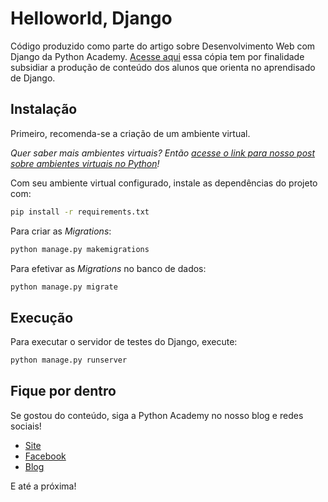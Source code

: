 # Helloworld, Django

Código produzido como parte do artigo sobre Desenvolvimento Web com Django da Python Academy. 
[Acesse aqui](https://pythonacademy.com.br/blog/desenvolvimento-web-com-python-e-django-introducao) 
essa cópia tem por finalidade subsidiar a produção de conteúdo dos alunos que orienta no aprendisado de Django.

## Instalação

Primeiro, recomenda-se a criação de um ambiente virtual. 

_Quer saber mais ambientes virtuais? Então [acesse o link para nosso post 
sobre ambientes virtuais no Python](https://pythonacademy.com.br/blog/python-e-virtualenv-como-programar-em-ambientes-virtuais)!_

Com seu ambiente virtual configurado, instale as dependências do projeto com:

```bash
pip install -r requirements.txt
```

Para criar as _Migrations_:

```bash
python manage.py makemigrations
```

Para efetivar as _Migrations_ no banco de dados:

```bash
python manage.py migrate
```

## Execução

Para executar o servidor de testes do Django, execute:

```bash
python manage.py runserver
```

## Fique por dentro

Se gostou do conteúdo, siga a Python Academy no nosso blog e redes sociais!

- [Site](https://pythonacademy.com.br)
- [Facebook](https://facebook.com.br/pythonacademy/)
- [Blog](https://pythonacademy.com.br/blog/)

E até a próxima!
